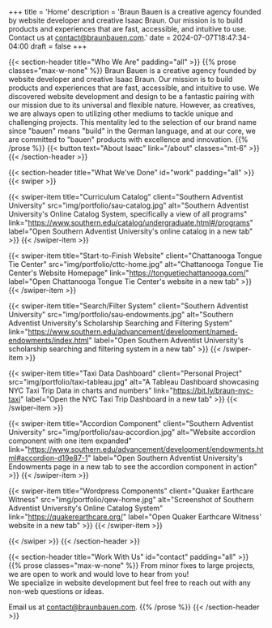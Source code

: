+++
title = 'Home'
description = 'Braun Bauen is a creative agency founded by website developer and creative Isaac Braun. Our mission is to build products and experiences that are fast, accessible, and intuitive to use. Contact us at contact@braunbauen.com.'
date = 2024-07-07T18:47:34-04:00
draft = false
+++

{{< section-header title="Who We Are" padding="all" >}}
{{% prose classes="max-w-none" %}}
Braun Bauen is a creative agency founded by website developer and creative Isaac Braun.
Our mission is to build products and experiences that are fast, accessible, and intuitive to use.
We discovered website development and design to be a fantastic pairing with our mission due to its universal and flexible nature.
However, as creatives, we are always open to utilizing other mediums to tackle unique and challenging projects.
This mentality led to the selection of our brand name since "bauen" means "build" in the German language,
and at our core, we are committed to "bauen" products with excellence and innovation.
{{% /prose %}}
{{< button text="About Isaac" link="/about" classes="mt-6" >}}
{{< /section-header >}}

{{< section-header title="What We've Done" id="work" padding="all" >}}
{{< swiper >}}

{{< swiper-item
title="Curriculum Catalog"
client="Southern Adventist University"
src="img/portfolio/sau-catalog.jpg"
alt="Southern Adventist University's Online Catalog System, specifically a view of all programs"
link="https://www.southern.edu/catalog/undergraduate.html#/programs"
label="Open Southern Adventist University's online catalog in a new tab" >}}
{{< /swiper-item >}}

{{< swiper-item
title="Start-to-Finish Website"
client="Chattanooga Tongue Tie Center"
src="img/portfolio/cttc-home.jpg"
alt="Chattanooga Tongue Tie Center's Website Homepage"
link="https://tonguetiechattanooga.com/"
label="Open Chattanooga Tongue Tie Center's website in a new tab" >}}
{{< /swiper-item >}}

{{< swiper-item 
title="Search/Filter System" 
client="Southern Adventist University" 
src="img/portfolio/sau-endowments.jpg"
alt="Southern Adventist University's Scholarship Searching and Filtering System"
link="https://www.southern.edu/advancement/development/named-endowments/index.html"
label="Open Southern Adventist University's scholarship searching and filtering system in a new tab" >}}
{{< /swiper-item >}}

{{< swiper-item 
title="Taxi Data Dashboard" 
client="Personal Project" 
src="img/portfolio/taxi-tableau.jpg"
alt="A Tableau Dashboard showcasing NYC Taxi Trip Data in charts and numbers"
link="https://bit.ly/braun-nyc-taxi"
label="Open the NYC Taxi Trip Dashboard in a new tab" >}}
{{< /swiper-item >}}

{{< swiper-item
title="Accordion Component"
client="Southern Adventist University"
src="img/portfolio/sau-accordion.jpg"
alt="Website accordion component with one item expanded"
link="https://www.southern.edu/advancement/development/endowments.html#accordion-d19e87-1"
label="Open Southern Adventist University's Endowments page in a new tab to see the accordion component in action" >}}
{{< /swiper-item >}}

{{< swiper-item
title="Wordpress Components"
client="Quaker Earthcare Witness"
src="img/portfolio/qew-home.jpg"
alt="Screenshot of Southern Adventist University's Online Catalog System"
link="https://quakerearthcare.org/"
label="Open Quaker Earthcare Witness' website in a new tab" >}}
{{< /swiper-item >}}

{{< /swiper >}}
{{< /section-header >}}

{{< section-header title="Work With Us" id="contact" padding="all" >}}
{{% prose classes="max-w-none" %}}
From minor fixes to large projects, we are open to work and would love to hear from you!\
We specialize in website development but feel free to reach out with any non-web questions or ideas.

Email us at [contact@braunbauen.com](mailto:contact@braunbauen.com "Email Braun Bauen"). 
{{% /prose %}}
{{< /section-header >}}
